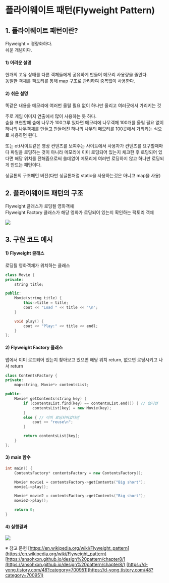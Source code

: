 # 플라이웨이트 패턴(Flyweight Pattern)

## 1. 플라이웨이트 패턴이란?

Flyweight = 경량화하다.  
쉬운 개념이다.  

#### 1) 어려운 설명
한개의 고유 상태를 다른 객체들에게 공유하게 만들어 메모리 사용량을 줄인다.  
동일한 객체를 팩토리를 통해 map 구조로 관리하여 중복없이 사용한다.  

#### 2) 쉬운 설명
똑같은 내용을 메모리에 여러번 올릴 필요 없이 하나만 올리고 여러곳에서 가리키는 것  

주로 게임 이미지 연출에서 많이 사용하는 듯 하다.  
숲을 표현할때 숲에 나무가 100그루 있다면 메모리에 나무객체 100개를 올릴 필요 없이 하나의 나무객체를 만들고 만들어진 하나의 나무의 메모리를 100곳에서 가리키는 식으로 사용하면 된다.  

또는 ott사이트같은 영상 컨텐츠를 보여주는 사이트에서 사용자가 컨텐츠를 요구할때마다 파일을 로딩하는 것이 아니라 메모리에 이미 로딩되어 있는지 체크한 후 로딩되어 있다면 해당 위치를 전해줌으로써 쓸데없이 메모리에 여러번 로딩하지 않고 하나만 로딩되게 만드는 패턴이다.

싱글톤의 구조패턴 버전(다만 싱글톤처럼 static을 사용하는것은 아니고 map을 사용)


## 2. 플라이웨이트 패턴의 구조

Flyweight 클래스가 로딩될 영화객체  
Flyweight Factory 클래스가 해당 영화가 로딩되어 있는지 확인하는 팩토리 객체  

![](https://blog.kakaocdn.net/dn/RDFQx/btsG2V4jaLb/Ox4um8eW4K1zazdWgtOyLK/img.png)


## 3. 구현 코드 예시

#### 1) Flyweight 클래스
로딩될 영화객체가 위치하는 클래스  
```C++
class Movie {
private:
    string title;

public:
    Movie(string title) {
        this->title = title;
        cout << "Load " << title << '\n';
    }

    void play() {
        cout << "Play:" << title << endl;
    }
};
```

#### 2) Flyweight Factory 클래스
맵에서 이미 로드되어 있는지 찾아보고 있으면 해당 위치 return, 없으면 로딩시키고 나서 return
```C++
class ContentsFactory {
private:
    map<string, Movie*> contentsList;

public:
    Movie* getContents(string key) {
        if (contentsList.find(key) == contentsList.end()) { // 없다면
            contentsList[key] = new Movie(key);
        }
        else { // 이미 로딩되어있다면
            cout << "reuse\n";
        }

        return contentsList[key];
    }
};
```

#### 3) main 함수
```C++
int main() {
    ContentsFactory* contentsFactory = new ContentsFactory();

    Movie* movie1 = contentsFactory->getContents("Big short");
    movie1->play();

    Movie* movie2 = contentsFactory->getContents("Big short");
    movie2->play();

    return 0;
}
```

#### 4) 실행결과
![](https://blog.kakaocdn.net/dn/cDThzL/btsG1hfI9US/ybbGBMnGa8LphrDd3XKrmk/img.png)






※ 참고 문헌
[https://en.wikipedia.org/wiki/Flyweight_pattern](https://en.wikipedia.org/wiki/Flyweight_pattern)
[https://ansohxxn.github.io/design%20pattern/chapter8/](https://ansohxxn.github.io/design%20pattern/chapter8/)
[https://d-yong.tistory.com/48?category=700951](https://d-yong.tistory.com/48?category=700951)